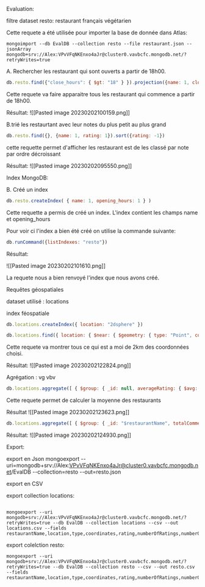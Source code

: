 
Evaluation:

filtre dataset resto: restaurant français végétarien

Cette requete a été utilisée pour importer la base de donnée dans Atlas:

```
mongoimport --db EvalDB --collection resto --file restaurant.json --jsonArray mongodb+srv://Alex:VPvVFqNKEnxo4aJr@cluster0.vavbcfc.mongodb.net/?retryWrites=true
```

A. Rechercher les restaurant qui sont ouverts a partir de 18h00.

```js
db.resto.find({"close_hours": { $gt: "18" } }).projection({name: 1, close_hours: 1})
```

Cette requete va faire apparaitre tous les restaurant qui commence a partir de 18h00.

Résultat:
![[Pasted image 20230202100159.png]]

B.trié les restaurtant avec leur notes du plus petit au plus grand
```js
db.resto.find({}, {name: 1, rating: 1}).sort({rating: -1})
```

cette requette permet d'afficher les restaurant est de les classé par note par ordre décroissant

Résultat:
![[Pasted image 20230202095550.png]]

Index MongoDB:

B. Créé un index

```js
db.resto.createIndex( { name: 1, opening_hours: 1 } )
```

Cette requette a permis de créé un index. L'index contient les champs name et opening_hours

Pour voir ci l'index a bien été créé on utilise la commande suivante:
```js
db.runCommand({listIndexes: "resto"})
```

Résultat:

![[Pasted image 20230202101610.png]]

La requete nous a bien renvoyé l'index que nous avons créé.



Requêtes géospatiales


dataset utilisé : locations

index féospatiale
```js
db.locations.createIndex({ location: "2dsphere" })
```


```js
db.locations.find({ location: { $near: { $geometry: { type: "Point", coordinates: [48.865770, 2.341780] }, $maxDistance: 2000 } } })
```

Cette requete va montrer tous ce qui est a moi de 2km des coordonnées choisi.

Résultat:
![[Pasted image 20230202122824.png]]

Agrégation :
vg vbv
```js
db.locations.aggregate([ { $group: { _id: null, averageRating: { $avg: "$rating" } } } ])
```
Cette requete permet de calculer la moyenne des restaurants 

Résultat
![[Pasted image 20230202123623.png]]


```js
db.locations.aggregate([ { $group: { _id: "$restaurantName", totalComments: { $sum: "$numberOfComments" } } }, { $sort: { totalComments: -1 } }, { $limit: 1 } ])
```

Résultat:
![[Pasted image 20230202124930.png]]

Export:

export en Json
mongoexport --uri=mongodb+srv://Alex:VPvVFqNKEnxo4aJr@cluster0.vavbcfc.mongodb.net/EvalDB --collection=resto  --out=resto.json

export en CSV

export collection locations:
```

mongoexport --uri mongodb+srv://Alex:VPvVFqNKEnxo4aJr@cluster0.vavbcfc.mongodb.net/?retryWrites=true --db EvalDB --collection locations --csv --out locations.csv --fields restaurantName,location,type,coordinates,rating,numberOfRatings,numberOfComments

```


export colelction resto:
```
mongoexport --uri mongodb+srv://Alex:VPvVFqNKEnxo4aJr@cluster0.vavbcfc.mongodb.net/?retryWrites=true --db EvalDB --collection resto --csv --out resto.csv --fields restaurantName,location,type,coordinates,rating,numberOfRatings,numberOfComments
```



